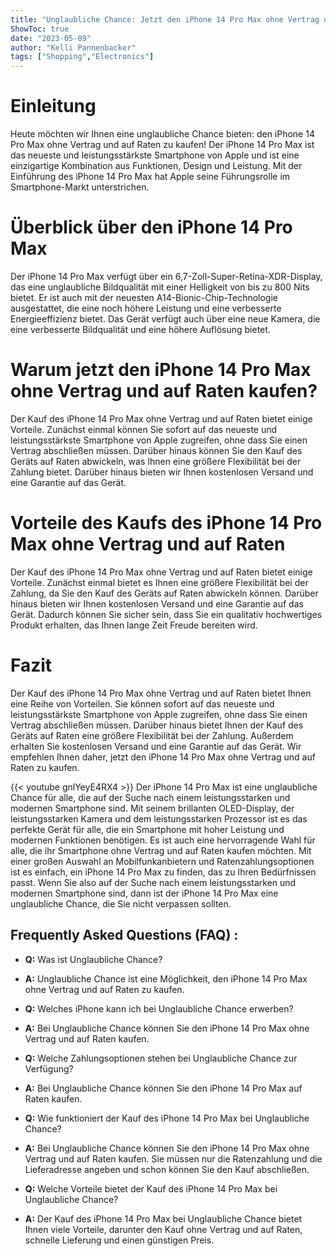 ```yaml
---
title: "Unglaubliche Chance: Jetzt den iPhone 14 Pro Max ohne Vertrag und auf Raten kaufen!"
ShowToc: true 
date: "2023-05-09"
author: "Kelli Pannenbacker" 
tags: ["Shopping","Electronics"]
---
```

# Einleitung

Heute möchten wir Ihnen eine unglaubliche Chance bieten: den iPhone 14 Pro Max ohne Vertrag und auf Raten zu kaufen! Der iPhone 14 Pro Max ist das neueste und leistungsstärkste Smartphone von Apple und ist eine einzigartige Kombination aus Funktionen, Design und Leistung. Mit der Einführung des iPhone 14 Pro Max hat Apple seine Führungsrolle im Smartphone-Markt unterstrichen.

# Überblick über den iPhone 14 Pro Max

Der iPhone 14 Pro Max verfügt über ein 6,7-Zoll-Super-Retina-XDR-Display, das eine unglaubliche Bildqualität mit einer Helligkeit von bis zu 800 Nits bietet. Er ist auch mit der neuesten A14-Bionic-Chip-Technologie ausgestattet, die eine noch höhere Leistung und eine verbesserte Energieeffizienz bietet. Das Gerät verfügt auch über eine neue Kamera, die eine verbesserte Bildqualität und eine höhere Auflösung bietet. 

# Warum jetzt den iPhone 14 Pro Max ohne Vertrag und auf Raten kaufen?

Der Kauf des iPhone 14 Pro Max ohne Vertrag und auf Raten bietet einige Vorteile. Zunächst einmal können Sie sofort auf das neueste und leistungsstärkste Smartphone von Apple zugreifen, ohne dass Sie einen Vertrag abschließen müssen. Darüber hinaus können Sie den Kauf des Geräts auf Raten abwickeln, was Ihnen eine größere Flexibilität bei der Zahlung bietet. Darüber hinaus bieten wir Ihnen kostenlosen Versand und eine Garantie auf das Gerät.

# Vorteile des Kaufs des iPhone 14 Pro Max ohne Vertrag und auf Raten

Der Kauf des iPhone 14 Pro Max ohne Vertrag und auf Raten bietet einige Vorteile. Zunächst einmal bietet es Ihnen eine größere Flexibilität bei der Zahlung, da Sie den Kauf des Geräts auf Raten abwickeln können. Darüber hinaus bieten wir Ihnen kostenlosen Versand und eine Garantie auf das Gerät. Dadurch können Sie sicher sein, dass Sie ein qualitativ hochwertiges Produkt erhalten, das Ihnen lange Zeit Freude bereiten wird.

# Fazit

Der Kauf des iPhone 14 Pro Max ohne Vertrag und auf Raten bietet Ihnen eine Reihe von Vorteilen. Sie können sofort auf das neueste und leistungsstärkste Smartphone von Apple zugreifen, ohne dass Sie einen Vertrag abschließen müssen. Darüber hinaus bietet Ihnen der Kauf des Geräts auf Raten eine größere Flexibilität bei der Zahlung. Außerdem erhalten Sie kostenlosen Versand und eine Garantie auf das Gerät. Wir empfehlen Ihnen daher, jetzt den iPhone 14 Pro Max ohne Vertrag und auf Raten zu kaufen.

{{< youtube gnlYeyE4RX4 >}} 
Der iPhone 14 Pro Max ist eine unglaubliche Chance für alle, die auf der Suche nach einem leistungsstarken und modernen Smartphone sind. Mit seinem brillanten OLED-Display, der leistungsstarken Kamera und dem leistungsstarken Prozessor ist es das perfekte Gerät für alle, die ein Smartphone mit hoher Leistung und modernen Funktionen benötigen. Es ist auch eine hervorragende Wahl für alle, die ihr Smartphone ohne Vertrag und auf Raten kaufen möchten. Mit einer großen Auswahl an Mobilfunkanbietern und Ratenzahlungsoptionen ist es einfach, ein iPhone 14 Pro Max zu finden, das zu Ihren Bedürfnissen passt. Wenn Sie also auf der Suche nach einem leistungsstarken und modernen Smartphone sind, dann ist der iPhone 14 Pro Max eine unglaubliche Chance, die Sie nicht verpassen sollten.

## Frequently Asked Questions (FAQ) :
- **Q:** Was ist Unglaubliche Chance? 
- **A:** Unglaubliche Chance ist eine Möglichkeit, den iPhone 14 Pro Max ohne Vertrag und auf Raten zu kaufen.

- **Q:** Welches iPhone kann ich bei Unglaubliche Chance erwerben? 
- **A:** Bei Unglaubliche Chance können Sie den iPhone 14 Pro Max ohne Vertrag und auf Raten kaufen.

- **Q:** Welche Zahlungsoptionen stehen bei Unglaubliche Chance zur Verfügung? 
- **A:** Bei Unglaubliche Chance können Sie den iPhone 14 Pro Max auf Raten kaufen.

- **Q:** Wie funktioniert der Kauf des iPhone 14 Pro Max bei Unglaubliche Chance? 
- **A:** Bei Unglaubliche Chance können Sie den iPhone 14 Pro Max ohne Vertrag und auf Raten kaufen. Sie müssen nur die Ratenzahlung und die Lieferadresse angeben und schon können Sie den Kauf abschließen.

- **Q:** Welche Vorteile bietet der Kauf des iPhone 14 Pro Max bei Unglaubliche Chance? 
- **A:** Der Kauf des iPhone 14 Pro Max bei Unglaubliche Chance bietet Ihnen viele Vorteile, darunter den Kauf ohne Vertrag und auf Raten, schnelle Lieferung und einen günstigen Preis.


